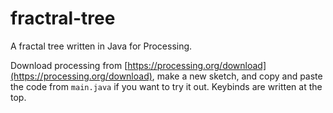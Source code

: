 # fractral-tree
A fractal tree written in Java for Processing.

Download processing from [https://processing.org/download](https://processing.org/download), make a new sketch, and copy and paste the code from `main.java` if you want to try it out. Keybinds are written at the top.
